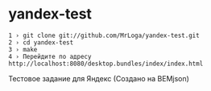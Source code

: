 yandex-test
===========

    1 › git clone git://github.com/MrLoga/yandex-test.git
    2 › cd yandex-test
    3 › make
    4 › Перейдите по адресу http://localhost:8080/desktop.bundles/index/index.html

Тестовое задание для Яндекс (Создано на BEMjson)
